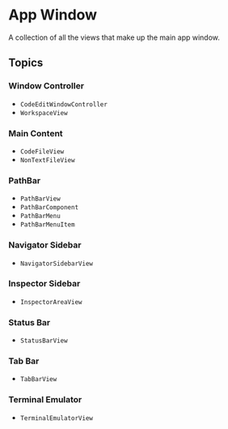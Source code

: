 # App Window

A collection of all the views that make up the main app window.

## Topics

### Window Controller

- ``CodeEditWindowController``
- ``WorkspaceView``

### Main Content

- ``CodeFileView``
- ``NonTextFileView``

### PathBar

- ``PathBarView``
- ``PathBarComponent``
- ``PathBarMenu``
- ``PathBarMenuItem``

### Navigator Sidebar

- ``NavigatorSidebarView``

### Inspector Sidebar

- ``InspectorAreaView``

### Status Bar

- ``StatusBarView``

### Tab Bar

- ``TabBarView``

### Terminal Emulator

- ``TerminalEmulatorView``
